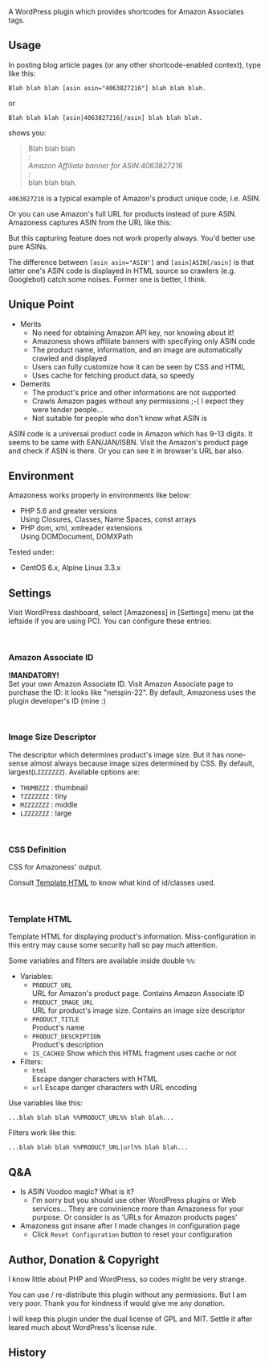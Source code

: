 
A WordPress plugin which provides shortcodes for Amazon Associates tags.

## Usage

In posting blog article pages (or any other shortcode-enabled context),
type like this:

````
Blah blah blah [asin asin="4063827216"] blah blah blah.
````

or

````
Blah blah blah [asin]4063827216[/asin] blah blah blah.
````

shows you:

>Blah blah blah  
>  *:*  
>  *Amazon Affiliate banner for ASIN:4063827216*  
>  *:*   
>blah blah blah.

`4063827216` is a typical example of Amazon's product unique code,
i.e. ASIN.

Or you can use Amazon's full URL for products instead of pure ASIN.
Amazoness captures ASIN from the URL like this:



But this capturing feature does not work properly always.
You'd better use pure ASINs.

The difference between
`[asin asin="ASIN"]`
and
`[asin]ASIN[/asin]`
is that
latter one's ASIN code is displayed in HTML source
so crawlers (e.g. Googlebot) catch some noises.
Former one is better, I think.

## Unique Point

* Merits
    * No need for obtaining Amazon API key, nor knowing about it!
    * Amazoness shows affiliate banners with specifying only ASIN code
    * The product name, information, and an image are automatically crawled and displayed
    * Users can fully customize how it can be seen by CSS and HTML
    * Uses cache for fetching product data, so speedy  
* Demerits
    * The product's price and other informations are not supported
    * Crawls Amazon pages without any permissions ;-( I expect they were tender people...
    * Not suitable for people who don't know what ASIN is

ASIN code is a universal product code in Amazon
which has 9-13 digits.
It seems to be same with EAN/JAN/ISBN.
Visit the Amazon's product page and check if ASIN is there.
Or you can see it in browser's URL bar also.


## Environment

Amazoness works properly in environments like below:

* PHP 5.6 and greater versions   
  Using Closures, Classes, Name Spaces, const arrays
* PHP dom, xml, xmlreader extensions   
  Using DOMDocument, DOMXPath

Tested under:

* CentOS 6.x, Alpine Linux 3.3.x

## Settings

Visit WordPress dashboard, select [Amazoness] in [Settings] menu (at the leftside if you are using PC).
You can configure these entries:

<a name="setting_associate_id">&nbsp;</a>
### Amazon Associate ID 

**!MANDATORY!**  
Set your own Amazon Associate ID.
Visit Amazon Associate page to purchase the ID:
it looks like "netspin-22".
By default, Amazoness uses the plugin developer's ID (mine :)

<a name="setting_image_size">&nbsp;</a>
### Image Size Descriptor 

The descriptor which determines product's image size.
But it has none-sense almost always because image sizes
determined by CSS.
By default, largest(`LZZZZZZZ`). Available options are:

* `THUMBZZZ` :   thumbnail
* `TZZZZZZZ` :   tiny
* `MZZZZZZZ` :   middle
* `LZZZZZZZ` :   large

<a name="setting_css_definition">&nbsp;</a>
### CSS Definition

CSS for Amazoness' output.

Consult <a href="#setting_html_template">Template HTML</a>
to know what kind of id/classes used.

<a name="setting_html_template">&nbsp;</a>
### Template HTML

Template HTML for displaying product's information.
Miss-configuration in this entry may cause 
some security hall so pay much attention.

Some variables and filters are available inside double `%%`:

* Variables:
    * `PRODUCT_URL`  
      URL for Amazon's product page. Contains Amazon Associate ID
    * `PRODUCT_IMAGE_URL`  
      URL for product's image size. Contains an image size descriptor
    * `PRODUCT_TITLE`  
      Product's name
    * `PRODUCT_DESCRIPTION`  
      Product's description
    * `IS_CACHED`
      Show which this HTML fragment uses cache or not
* Filters:
    * `html`  
      Escape danger characters with HTML
    * `url`
      Escape danger characters with URL encoding

Use variables like this:

````
...blah blah blah %%PRODUCT_URL%% blah blah...
````

Filters work like this:

````
...blah blah blah %%PRODUCT_URL|url%% blah blah...
````

## Q&A

* Is ASIN Voodoo magic? What is it?
    * I'm sorry but you should use other WordPress plugins or Web services...
      They are convinience more than Amazoness for your purpose.
      Or consider is as 'URLs for Amazon products pages'
* Amazoness got insane after I made changes in configuration page
    * Click `Reset Configuration` button to reset your configuration

## Author, Donation & Copyright

I know little about PHP and WordPress, so codes might be very strange.

You can use / re-distribute this plugin without any permissions.
But I am very poor. Thank you for kindness if would give me any donation.

I will keep this plugin under the dual license of GPL and MIT.
Settle it after leared much about WordPress's license rule.



## History
